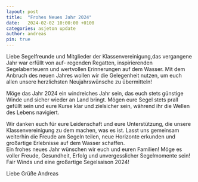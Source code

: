 ```yaml
---
layout: post
title:  "Frohes Neues Jahr 2024"
date:   2024-02-02 10:00:00 +0100
categories: asjeton update
author: andreas
pin: true
---
```

Liebe Segelfreunde und Mitglieder der Klassenvereinigung,das vergangene Jahr war erfüllt von auf- regenden Regatten, inspirierenden Segelabenteuern und wertvollen Erinnerungen auf dem Wasser. Mit  dem Anbruch des neuen Jahres wollen wir die  Gelegenheit nutzen, um euch allen unsere  herzlichsten Neujahrswünsche zu übermitteln!  

Möge das Jahr 2024 ein windreiches Jahr sein, das  euch stets günstige Winde und sicher wieder an Land bringt. Mögen eure Segel stets prall gefüllt sein und  eure Kurse klar und zielsicher sein, während ihr die  Wellen des Lebens navigiert.  

Wir danken euch für eure Leidenschaft und eure  Unterstützung, die unsere Klassenvereinigung zu  dem machen, was es ist. Lasst uns gemeinsam  weiterhin die Freude am Segeln teilen, neue  Horizonte erkunden und großartige Erlebnisse auf  dem Wasser schaffen.  
Ein frohes neues Jahr wünschen wir euch und euren  Familien! Möge es voller Freude, Gesundheit, Erfolg  und unvergesslicher Segelmomente sein!  Fair Winds und eine großartige Segelsaison 2024!  

Liebe Grüße  Andreas  